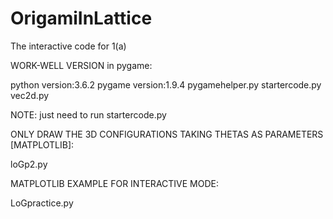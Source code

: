 # OrigamiInLattice
The interactive code for 1(a)

WORK-WELL VERSION in pygame:

python version:3.6.2
pygame version:1.9.4
pygamehelper.py
startercode.py
vec2d.py

NOTE: just need to run startercode.py

ONLY DRAW THE 3D CONFIGURATIONS TAKING THETAS AS PARAMETERS [MATPLOTLIB]:

loGp2.py


MATPLOTLIB EXAMPLE FOR INTERACTIVE MODE:


LoGpractice.py

